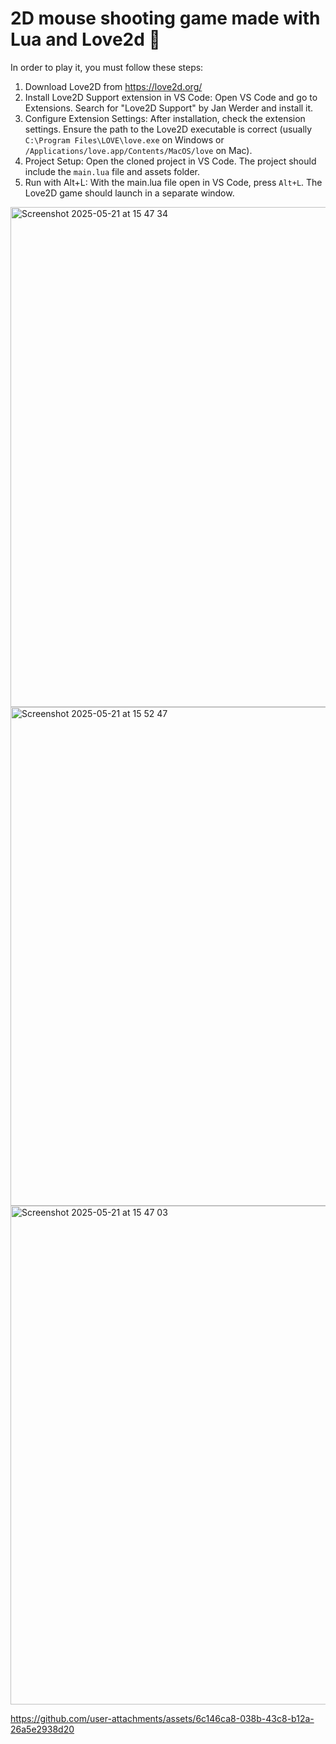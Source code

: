 # 2D mouse shooting game made with Lua and Love2d 🎯

In order to play it, you must follow these steps:

1. Download Love2D from https://love2d.org/
2. Install Love2D Support extension in VS Code:
   Open VS Code and go to Extensions. Search for "Love2D Support" by Jan Werder and install it.
3. Configure Extension Settings:
   After installation, check the extension settings. Ensure the path to the Love2D executable is correct (usually `C:\Program Files\LOVE\love.exe` on Windows or `/Applications/love.app/Contents/MacOS/love` on Mac).
4. Project Setup:
   Open the cloned project in VS Code. The project should include the `main.lua` file and assets folder.
5. Run with Alt+L:
   With the main.lua file open in VS Code, press `Alt+L`. The Love2D game should launch in a separate window.

<img width="800" alt="Screenshot 2025-05-21 at 15 47 34" src="https://github.com/user-attachments/assets/cb0aa704-e73a-4fa4-bd26-b7139c95812d" />

<img width="798" alt="Screenshot 2025-05-21 at 15 52 47" src="https://github.com/user-attachments/assets/5f5ed379-e9ab-4c2c-a26c-2b7ec6197b92" />

<img width="798" alt="Screenshot 2025-05-21 at 15 47 03" src="https://github.com/user-attachments/assets/b330feb4-f233-4683-a3da-f54af0f5889d" />


https://github.com/user-attachments/assets/6c146ca8-038b-43c8-b12a-26a5e2938d20

